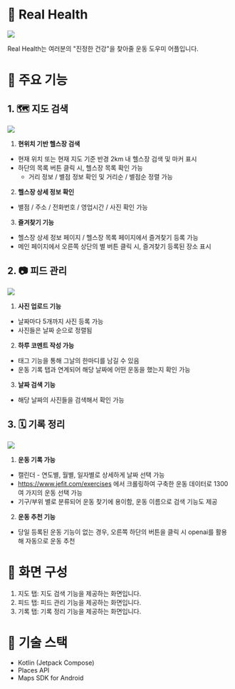 # 💪 Real Health

<img src="https://img.notionusercontent.com/s3/prod-files-secure%2Ff6cb388f-3934-47d6-9928-26d2e10eb0fc%2F80b907a0-d90a-4cdc-bc42-f1034e41f486%2F%EB%85%B8%EC%85%98_%EC%BB%A4%EB%B2%84_%EC%82%AC%EC%A7%84.png/size/w=790?exp=1752050853&sig=oI2pHso_uC54jMEnf6dhyOMGk0kygYfnrx5KhPF3l9o&id=22b5a1b8-3557-8087-992f-dddc08ebcb88&table=block&userId=1f5d872b-594c-81d0-8897-0002305e4db8">

Real Health는 여러분의 "진정한 건강"을 찾아줄 운동 도우미 어플입니다.

# 🔩 주요 기능
## 1. 🗺️ 지도 검색
<img src="https://img.notionusercontent.com/s3/prod-files-secure%2Ff6cb388f-3934-47d6-9928-26d2e10eb0fc%2F8f784e21-1a6f-4f7e-9e39-878802c81d52%2F%ED%83%AD1_%EB%B0%B0%EB%84%88.png/size/w=790?exp=1752051412&sig=uRQHHJWw__1qmCSPy2psCg1Ee4awJ4uNuqGembdtrAk&id=22b5a1b8-3557-80ea-8b04-eded959513ff&table=block&userId=1f5d872b-594c-81d0-8897-0002305e4db8">

1. **현위치 기반 헬스장 검색**
- 현재 위치 또는 현재 지도 기준 반경 2km 내 헬스장 검색 및 마커 표시
- 하단의 목록 버튼 클릭 시, 헬스장 목록 확인 가능
    - 거리 정보 / 별점 정보 확인 및 거리순 / 별점순 정렬 가능
2. **헬스장 상세 정보 확인**
- 별점 / 주소 / 전화번호 / 영업시간 / 사진 확인 가능
3. **즐겨찾기 기능**
- 헬스장 상세 정보 페이지 / 헬스장 목록 페이지에서 즐겨찾기 등록 가능
- 메인 페이지에서 오른쪽 상단의 별 버튼 클릭 시, 즐겨찾기 등록된 장소 표시


## 2. 📷 피드 관리
<img src="https://img.notionusercontent.com/s3/prod-files-secure%2Ff6cb388f-3934-47d6-9928-26d2e10eb0fc%2F709acad8-7eb1-4660-aa0f-143ff08ecd2c%2F%ED%83%AD2_%EB%B0%B0%EB%84%88.png/size/w=790?exp=1752051463&sig=J3xs8rP0waRYzKlTWMJAG9GcUASPSealOQ4flDn8cVo&id=22b5a1b8-3557-80a5-bad8-e5f41d1e58d6&table=block&userId=1f5d872b-594c-81d0-8897-0002305e4db8">

1. **사진 업로드 기능**
- 날짜마다 5개까지 사진 등록 가능
- 사진들은 날짜 순으로 정렬됨
2. **하루 코멘트 작성 가능**
- 태그 기능을 통해 그날의 한마디를 남길 수 있음
- 운동 기록 탭과 연계되어 해당 날짜에 어떤 운동을 했는지 확인 가능
3. **날짜 검색 기능**
- 해당 날짜의 사진들을 검색해서 확인 가능

## 3. 🗓️ 기록 정리
<img src="https://img.notionusercontent.com/s3/prod-files-secure%2Ff6cb388f-3934-47d6-9928-26d2e10eb0fc%2F46d7b28a-cfca-4631-a355-12c7c4c7f67e%2F%ED%83%AD3_%EB%B0%B0%EB%84%88.png/size/w=790?exp=1752051492&sig=1_VqY-WdGWtxz9sP1Zt8M-D0qt_W2lGHeOaw4mUUqDw&id=22b5a1b8-3557-806a-b807-ed8e80735a17&table=block&userId=1f5d872b-594c-81d0-8897-0002305e4db8">

1. **운동 기록 가능**
- 캘린더 - 연도별, 월별, 일자별로 상세하게 날짜 선택 가능
- https://www.jefit.com/exercises 에서 크롤링하여 구축한 운동 데이터로 1300여 가지의 운동 선택 가능
- 기구/부위 별로 분류되어 운동 찾기에 용이함, 운동 이름으로 검색 기능도 제공
2. **운동 추천 기능**
- 당일 등록된 운동 기능이 없는 경우, 오른쪽 하단의 버튼을 클릭 시 openai를 활용해 자동으로 운동 추천

# 📱 화면 구성
1. 지도 탭: 지도 검색 기능을 제공하는 화면입니다.
2. 피드 탭: 피드 관리 기능을 제공하는 화면입니다.
3. 기록 탭: 기록 정리 기능을 제공하는 화면입니다.

# 🔧 기술 스택
- Kotlin (Jetpack Compose)
- Places API
- Maps SDK for Android

